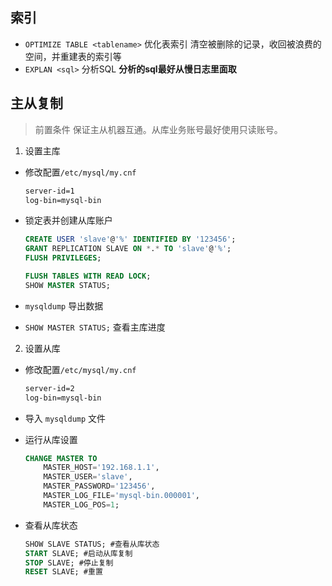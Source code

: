 

## 索引

- `OPTIMIZE TABLE <tablename>` 优化表索引  清空被删除的记录，收回被浪费的空间，并重建表的索引等
- `EXPLAN <sql>` 分析SQL **分析的sql最好从慢日志里面取**


## 主从复制
> 前置条件 保证主从机器互通。从库业务账号最好使用只读账号。

1. 设置主库 
 - 修改配置`/etc/mysql/my.cnf`

    ```bash
    server-id=1
    log-bin=mysql-bin
    ```

 - 锁定表并创建从库账户

    ```sql
    CREATE USER 'slave'@'%' IDENTIFIED BY '123456';
    GRANT REPLICATION SLAVE ON *.* TO 'slave'@'%';
    FLUSH PRIVILEGES;

    FLUSH TABLES WITH READ LOCK;
    SHOW MASTER STATUS;
    ```

 - `mysqldump` 导出数据

 - `SHOW MASTER STATUS;` 查看主库进度

2. 设置从库

 - 修改配置`/etc/mysql/my.cnf`

    ```bash
    server-id=2
    log-bin=mysql-bin
    ```

- 导入 `mysqldump` 文件

- 运行从库设置

    ```sql
    CHANGE MASTER TO
        MASTER_HOST='192.168.1.1',
        MASTER_USER='slave',
        MASTER_PASSWORD='123456',
        MASTER_LOG_FILE='mysql-bin.000001',
        MASTER_LOG_POS=1;
    ```

- 查看从库状态

    ```sql
    SHOW SLAVE STATUS; #查看从库状态
    START SLAVE; #启动从库复制
    STOP SLAVE; #停止复制
    RESET SLAVE; #重置
    ```

